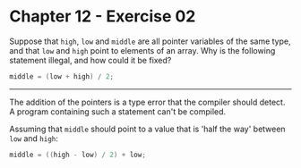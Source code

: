 # Chapter 12 - Exercise 02

Suppose that `high`, `low` and `middle` are all pointer variables of the same
type, and that `low` and `high` point to elements of an array.  Why is the
following statement illegal, and how could it be fixed?

```C
middle = (low + high) / 2;
```


---

The addition of the pointers is a type error that the compiler should detect.  A
program containing such a statement can't be compiled.

Assuming that `middle` should point to a value that is 'half the way' between
`low` and `high`:

```C
middle = ((high - low) / 2) + low;
```
